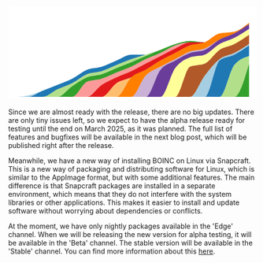 <p align="center">
  <img src="images/2025.03.11.png" alt="BOINC snap package installation statistics"/>
</p>

Since we are almost ready with the release, there are no big updates. There are only tiny issues left, so we expect to have the alpha release ready for testing until the end on March 2025, as it was planned.
The full list of features and bugfixes will be available in the next blog post, which will be published right after the release.

Meanwhile, we have a new way of installing BOINC on Linux via Snapcraft. This is a new way of packaging and distributing software for Linux, which is similar to the AppImage format, but with some additional features. The main difference is that Snapcraft packages are installed in a separate environment, which means that they do not interfere with the system libraries or other applications. This makes it easier to install and update software without worrying about dependencies or conflicts.

At the moment, we have only nightly packages available in the 'Edge' channel. When we will be releasing the new version for alpha testing, it will be available in the 'Beta' channel. The stable version will be available in the 'Stable' channel. You can find more information about this [here](https://snapcraft.io/boinc).
